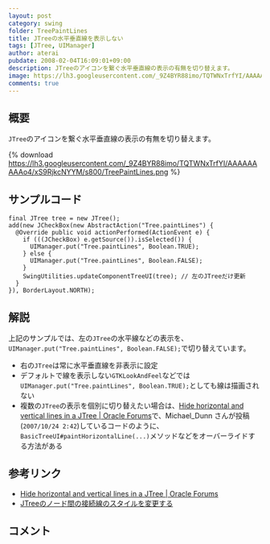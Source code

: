 ```yaml
---
layout: post
category: swing
folder: TreePaintLines
title: JTreeの水平垂直線を表示しない
tags: [JTree, UIManager]
author: aterai
pubdate: 2008-02-04T16:09:01+09:00
description: JTreeのアイコンを繋ぐ水平垂直線の表示の有無を切り替えます。
image: https://lh3.googleusercontent.com/_9Z4BYR88imo/TQTWNxTrfYI/AAAAAAAAAo4/xS9RjkcNYYM/s800/TreePaintLines.png
comments: true
---
```

## 概要
`JTree`のアイコンを繋ぐ水平垂直線の表示の有無を切り替えます。

{% download https://lh3.googleusercontent.com/_9Z4BYR88imo/TQTWNxTrfYI/AAAAAAAAAo4/xS9RjkcNYYM/s800/TreePaintLines.png %}

## サンプルコード
<pre class="prettyprint"><code>final JTree tree = new JTree();
add(new JCheckBox(new AbstractAction("Tree.paintLines") {
  @Override public void actionPerformed(ActionEvent e) {
    if (((JCheckBox) e.getSource()).isSelected()) {
      UIManager.put("Tree.paintLines", Boolean.TRUE);
    } else {
      UIManager.put("Tree.paintLines", Boolean.FALSE);
    }
    SwingUtilities.updateComponentTreeUI(tree); // 左のJTreeだけ更新
  }
}), BorderLayout.NORTH);
</code></pre>

## 解説
上記のサンプルでは、左の`JTree`の水平線などの表示を、`UIManager.put("Tree.paintLines", Boolean.FALSE);`で切り替えています。

- 右の`JTree`は常に水平垂直線を非表示に設定
- デフォルトで線を表示しない`GTKLookAndFeel`などでは`UIManager.put("Tree.paintLines", Boolean.TRUE);`としても線は描画されない
- 複数の`JTree`の表示を個別に切り替えたい場合は、[Hide horizontal and vertical lines in a JTree | Oracle Forums](https://community.oracle.com/thread/1367209)で、Michael_Dunn さんが投稿(`2007/10/24 2:42`)しているコードのように、`BasicTreeUI#paintHorizontalLine(...)`メソッドなどをオーバーライドする方法がある

<!-- dummy comment line for breaking list -->

## 参考リンク
- [Hide horizontal and vertical lines in a JTree | Oracle Forums](https://community.oracle.com/thread/1367209)
- [JTreeのノード間の接続線のスタイルを変更する](https://ateraimemo.com/Swing/TreeLineStyle.html)

<!-- dummy comment line for breaking list -->

## コメント
